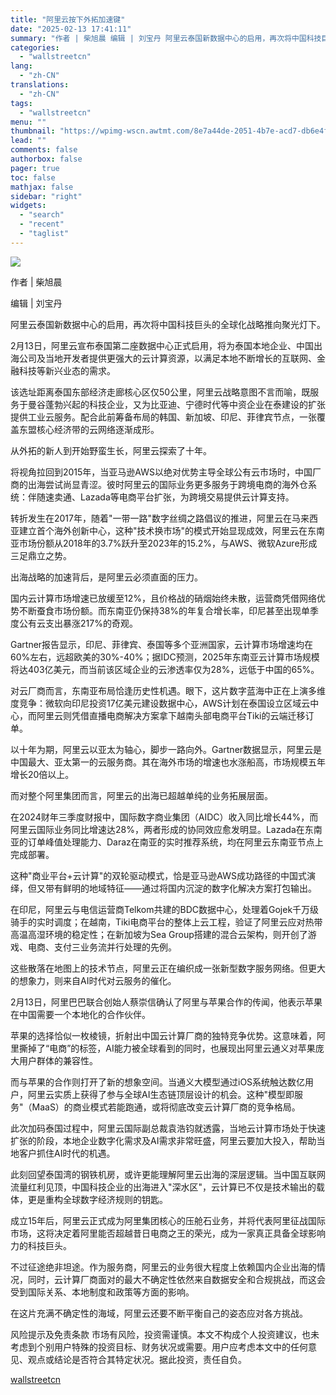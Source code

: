 ```yaml
---
title: "阿里云按下外拓加速键"
date: "2025-02-13 17:41:11"
summary: "作者 | 柴旭晨 编辑 | 刘宝丹 阿里云泰国新数据中心的启用，再次将中国科技巨头的全球化战略推向..."
categories:
  - "wallstreetcn"
lang:
  - "zh-CN"
translations:
  - "zh-CN"
tags:
  - "wallstreetcn"
menu: ""
thumbnail: "https://wpimg-wscn.awtmt.com/8e7a44de-2051-4b7e-acd7-db6e4f583561.jpeg"
lead: ""
comments: false
authorbox: false
pager: true
toc: false
mathjax: false
sidebar: "right"
widgets:
  - "search"
  - "recent"
  - "taglist"
---
```


![](https://wpimg-wscn.awtmt.com/1d9640cb-5510-46e7-961a-d28b1df0d92a.jpeg)

作者 | 柴旭晨

编辑 | 刘宝丹

阿里云泰国新数据中心的启用，再次将中国科技巨头的全球化战略推向聚光灯下。

2月13日，阿里云宣布泰国第二座数据中心正式启用，将为泰国本地企业、中国出海公司及当地开发者提供更强大的云计算资源，以满足本地不断增长的互联网、金融科技等新兴业态的需求。

该选址距离泰国东部经济走廊核心区仅50公里，阿里云战略意图不言而喻，既服务于曼谷蓬勃兴起的科技企业，又为比亚迪、宁德时代等中资企业在泰建设的扩张提供工业云服务。配合此前筹备布局的韩国、新加坡、印尼、菲律宾节点，一张覆盖东盟核心经济带的云网络逐渐成形。

从外拓的新人到开始野蛮生长，阿里云探索了十年。

将视角拉回到2015年，当亚马逊AWS以绝对优势主导全球公有云市场时，中国厂商的出海尝试尚显青涩。彼时阿里云的国际业务更多服务于跨境电商的海外仓系统：伴随速卖通、Lazada等电商平台扩张，为跨境交易提供云计算支持。

转折发生在2017年，随着"一带一路"数字丝绸之路倡议的推进，阿里云在马来西亚建立首个海外创新中心，这种"技术换市场"的模式开始显现成效，阿里云在东南亚市场份额从2018年的3.7%跃升至2023年的15.2%，与AWS、微软Azure形成三足鼎立之势。

出海战略的加速背后，是阿里云必须直面的压力。

国内云计算市场增速已放缓至12%，且价格战的硝烟始终未散，运营商凭借网络优势不断蚕食市场份额。而东南亚仍保持38%的年复合增长率，印尼甚至出现单季度公有云支出暴涨217%的奇观。

Gartner报告显示，印尼、菲律宾、泰国等多个亚洲国家，云计算市场增速均在60%左右，远超欧美的30%-40%；据IDC预测，2025年东南亚云计算市场规模将达403亿美元，而当前该区域企业的云渗透率仅为28%，远低于中国的65%。

对云厂商而言，东南亚布局恰逢历史性机遇。眼下，这片数字蓝海中正在上演多维度竞争：微软向印尼投资17亿美元建设数据中心，AWS计划在泰国设立区域云中心，而阿里云则凭借直播电商解决方案拿下越南头部电商平台Tiki的云端迁移订单。

以十年为期，阿里云以亚太为轴心，脚步一路向外。Gartner数据显示，阿里云是中国最大、亚太第一的云服务商。其在海外市场的增速也水涨船高，市场规模五年增长20倍以上。

而对整个阿里集团而言，阿里云的出海已超越单纯的业务拓展层面。

在2024财年三季度财报中，国际数字商业集团（AIDC）收入同比增长44%，而阿里云国际业务同比增速达28%，两者形成的协同效应愈发明显。Lazada在东南亚的订单峰值处理能力、Daraz在南亚的实时推荐系统，均在阿里云东南亚节点上完成部署。

这种"商业平台+云计算"的双轮驱动模式，恰是亚马逊AWS成功路径的中国式演绎，但又带有鲜明的地域特征——通过将国内沉淀的数字化解决方案打包输出。

在印尼，阿里云与电信运营商Telkom共建的BDC数据中心，处理着Gojek千万级骑手的实时调度；在越南，Tiki电商平台的整体上云工程，验证了阿里云应对热带高温高湿环境的稳定性；在新加坡为Sea Group搭建的混合云架构，则开创了游戏、电商、支付三业务流并行处理的先例。

这些散落在地图上的技术节点，阿里云正在编织成一张新型数字服务网络。但更大的想象力，则来自AI时代对云服务的催化。

2月13日，阿里巴巴联合创始人蔡崇信确认了阿里与苹果合作的传闻，他表示苹果在中国需要一个本地化的合作伙伴。

苹果的选择恰似一枚棱镜，折射出中国云计算厂商的独特竞争优势。这意味着，阿里撕掉了“电商”的标签，AI能力被全球看到的同时，也展现出阿里云通义对苹果庞大用户群体的兼容性。

而与苹果的合作则打开了新的想象空间。当通义大模型通过iOS系统触达数亿用户，阿里云实质上获得了参与全球AI生态链顶层设计的机会。这种"模型即服务"（MaaS）的商业模式若能跑通，或将彻底改变云计算厂商的竞争格局。

此次加码泰国过程中，阿里云国际副总裁袁浩钧就透露，当地云计算市场处于快速扩张的阶段，本地企业数字化需求及AI需求非常旺盛，阿里云要加大投入，帮助当地客户抓住AI时代的机遇。

此刻回望泰国湾的钢铁机房，或许更能理解阿里云出海的深层逻辑。当中国互联网流量红利见顶，中国科技企业的出海进入"深水区"，云计算已不仅是技术输出的载体，更是重构全球数字经济规则的钥匙。

成立15年后，阿里云正式成为阿里集团核心的压舱石业务，并将代表阿里征战国际市场，这将决定着阿里能否超越昔日电商之王的荣光，成为一家真正具备全球影响力的科技巨头。

不过征途绝非坦途。作为服务商，阿里云的业务很大程度上依赖国内企业出海的情况，同时，云计算厂商面对的最大不确定性依然来自数据安全和合规挑战，而这会受到国际关系、本地制度和政策等方面的影响。

在这片充满不确定性的海域，阿里云还要不断平衡自己的姿态应对各方挑战。

风险提示及免责条款
市场有风险，投资需谨慎。本文不构成个人投资建议，也未考虑到个别用户特殊的投资目标、财务状况或需要。用户应考虑本文中的任何意见、观点或结论是否符合其特定状况。据此投资，责任自负。

[wallstreetcn](https://wallstreetcn.com/articles/3741034)
